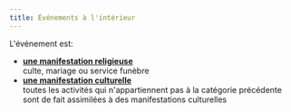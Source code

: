 ```yaml
---
title: Événements à l'intérieur
---
```


L'événement est:

- **[une manifestation religieuse](/religieux/)**  
  culte, mariage ou service funèbre
- **[une manifestation culturelle](/culturel/)**  
  toutes les activités qui n'appartiennent pas à la catégorie précédente sont de fait assimilées à des manifestations culturelles